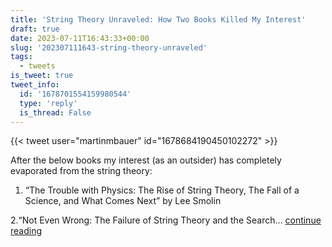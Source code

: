 ```yaml
---
title: 'String Theory Unraveled: How Two Books Killed My Interest'
draft: true
date: 2023-07-11T16:43:33+00:00
slug: '202307111643-string-theory-unraveled'
tags:
  - tweets
is_tweet: true
tweet_info:
  id: '1678701554159980544'
  type: 'reply'
  is_thread: False
---
```




{{< tweet user="martinmbauer" id="1678684190450102272" >}}

After the below books my interest (as an outsider) has completely evaporated from the string theory:

1. “The Trouble with Physics: The Rise of String Theory, The Fall of a Science, and What Comes Next” by Lee Smolin

2.“Not Even Wrong: The Failure of String Theory and the Search… [continue reading](https://x.com/sytelus/status/1678701554159980544)
